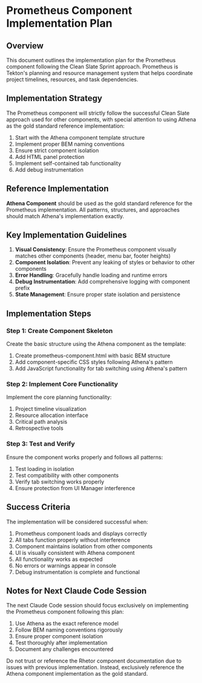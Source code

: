 # Prometheus Component Implementation Plan

## Overview

This document outlines the implementation plan for the Prometheus component following the Clean Slate Sprint approach. Prometheus is Tekton's planning and resource management system that helps coordinate project timelines, resources, and task dependencies.

## Implementation Strategy

The Prometheus component will strictly follow the successful Clean Slate approach used for other components, with special attention to using Athena as the gold standard reference implementation:

1. Start with the Athena component template structure
2. Implement proper BEM naming conventions
3. Ensure strict component isolation
4. Add HTML panel protection
5. Implement self-contained tab functionality
6. Add debug instrumentation

## Reference Implementation

**Athena Component** should be used as the gold standard reference for the Prometheus implementation. All patterns, structures, and approaches should match Athena's implementation exactly.

## Key Implementation Guidelines

1. **Visual Consistency**: Ensure the Prometheus component visually matches other components (header, menu bar, footer heights)
2. **Component Isolation**: Prevent any leaking of styles or behavior to other components
3. **Error Handling**: Gracefully handle loading and runtime errors
4. **Debug Instrumentation**: Add comprehensive logging with component prefix
5. **State Management**: Ensure proper state isolation and persistence

## Implementation Steps

### Step 1: Create Component Skeleton

Create the basic structure using the Athena component as the template:

1. Create prometheus-component.html with basic BEM structure
2. Add component-specific CSS styles following Athena's pattern
3. Add JavaScript functionality for tab switching using Athena's pattern

### Step 2: Implement Core Functionality

Implement the core planning functionality:

1. Project timeline visualization
2. Resource allocation interface
3. Critical path analysis
4. Retrospective tools

### Step 3: Test and Verify

Ensure the component works properly and follows all patterns:

1. Test loading in isolation
2. Test compatibility with other components
3. Verify tab switching works properly
4. Ensure protection from UI Manager interference

## Success Criteria

The implementation will be considered successful when:

1. Prometheus component loads and displays correctly
2. All tabs function properly without interference
3. Component maintains isolation from other components
4. UI is visually consistent with Athena component
5. All functionality works as expected
6. No errors or warnings appear in console
7. Debug instrumentation is complete and functional

## Notes for Next Claude Code Session

The next Claude Code session should focus exclusively on implementing the Prometheus component following this plan:

1. Use Athena as the exact reference model
2. Follow BEM naming conventions rigorously
3. Ensure proper component isolation
4. Test thoroughly after implementation
5. Document any challenges encountered

Do not trust or reference the Rhetor component documentation due to issues with previous implementation. Instead, exclusively reference the Athena component implementation as the gold standard.